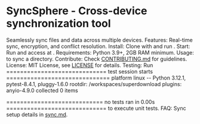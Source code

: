 # SyncSphere - Cross-device synchronization tool
Seamlessly sync files and data across multiple devices.
Features: Real-time sync, encryption, and conflict resolution.
Install: Clone with  and run .
Start: Run  and access at .
Requirements: Python 3.9+, 2GB RAM minimum.
Usage:  to sync a directory.
Contribute: Check [CONTRIBUTING.md](CONTRIBUTING.md) for guidelines.
License: MIT License, see [LICENSE](LICENSE) for details.
Testing: Run ============================= test session starts ==============================
platform linux -- Python 3.12.1, pytest-8.4.1, pluggy-1.6.0
rootdir: /workspaces/superdownload
plugins: anyio-4.9.0
collected 0 items

============================ no tests ran in 0.00s ============================= to execute unit tests.
FAQ: Sync setup details in [sync.md](docs/sync.md).
